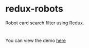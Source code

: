 # redux-robots

Robot card search filter using Redux.
#
You can view the demo [here](https://little-zaets.github.io/redux-robots/)
